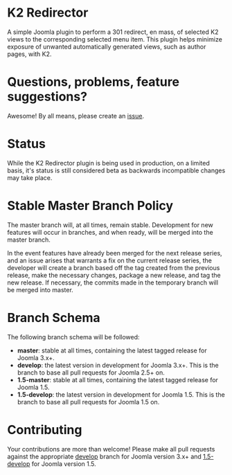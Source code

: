 K2 Redirector
=============
A simple Joomla plugin to perform a 301 redirect, en mass, of selected K2 views to the corresponding selected menu item. This plugin helps minimize exposure of unwanted automatically generated views, such as author pages,  with K2.

Questions, problems, feature suggestions?
=============
Awesome! By all means, please create an [issue](https://github.com/betweenbrain/K2-Redirector/issues).

Status
====================
While the K2 Redirector plugin is being used in production, on a limited basis, it's status is still considered beta as backwards incompatible changes may take place.

Stable Master Branch Policy
====================
The master branch will, at all times, remain stable. Development for new features will occur in branches, and when ready, will be merged into the master branch.

In the event features have already been merged for the next release series, and an issue arises that warrants a fix on the current release series, the developer will create a branch based off the tag created from the previous release, make the necessary changes, package a new release, and tag the new release. If necessary, the commits made in the temporary branch will be merged into master.

Branch Schema
==============
The following branch schema will be followed:
* __master__: stable at all times, containing the latest tagged release for Joomla 3.x+.
* __develop__: the latest version in development for Joomla 3.x+. This is the branch to base all pull requests for Joomla 2.5+ on.
* __1.5-master__: stable at all times, containing the latest tagged release for Joomla 1.5.
* __1.5-develop__: the latest version in development for Joomla 1.5. This is the branch to base all pull requests for Joomla 1.5 on.


Contributing
====================
Your contributions are more than welcome! Please make all pull requests against the appropriate [develop](https://github.com/betweenbrain/K2-Redirector/tree/develop) branch for Joomla version 3.x+ and [1.5-develop](https://github.com/betweenbrain/K2-Redirector/tree/1.5-develop) for Joomla version 1.5.


